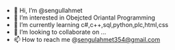 - 👋 Hi, I’m @sengullahmet
- 👀 I’m interested in  Obejcted Oriantal Programming
- 🌱 I’m currently learning c#,c++,sql,python,plc,html,css
- 💞️ I’m looking to collaborate on ...
- 📫 How to reach me @sengulahmet354@gmail.com

<!---
Hello !! My name is Ahmet can but every people say 'Ahmet' :)
I'm a study at High School // Sakarya Unıversıty/Computer Science/Computer Programming 
Im'a twenty one years old and Now Lıvıng a Bursa,Turkey
Now Im'a Intern study at AFSA ROBOTİK 

--->
